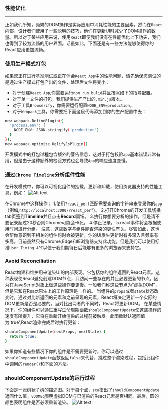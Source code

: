 ### 性能优化
***
正如我们所知，频繁的DOM操作是实际应用中消耗性能的主要因素，然而在`React`内部，设计者们使用了一些聪明的技巧，他们在更新UI时减少了DOM操作的数量。所以对于某些应用来说，使用`React`即便我们没有在性能优化上下功夫，我们也得到了较为流畅的用户界面。话虽如此，下面还是有一些方法能够使得你的React应用更加流畅。
### 使用生产模式打包
如果您正在进行基准测试或正在体会`React App`中的性能问题，请先确保您测试的是通过生产模式打包产出的文件，处理后文件将变小：
- 对于创建`React App`,你需要运行`npm run bulid`并且按照如下的指导配置。
- 对于单一文件的打包，我们提供生产产出的`.min.js`版本。
- 对于工具`Browserify`，你需要运行配置`NODE_ENV=production`。
- 对于`Webpack`工具，你需要把下面这段代码添加到你的生产配置中去：
```bash
new webpack.DefinePlugin({
  'process.env': {
    NODE_ENV: JSON.stringify('production')
  }
}),
new webpack.optimize.UglifyJsPlugin()
```
开发模式中的打包过程包含额外的警告信息，这对于打包校验`app`基本错误非常有用，但是由于这种额外的检验方式也会导致`App`的响应速度变慢。
### 通过`Chrome Timeline`分析组件性能
在开发模式中，你可以可视化组件的挂载，更新和卸载，使用浏览器支持的性能工具，例如：
![Alt text](./react-perf-chrome-timeline.png)

在Chrome中这样操作：
1.使用`?react_perf`匹配需要查询的字符串来登录你的`app`（例如,`http://localhost:3000/?react_perf`）。
2.打开Chrome的开发工具切换tab页签到**Timeline**并且点击**Record**圆钮。
3.执行你想要分析的操作，但是请不要记录超过20秒否则Chrome可能会卡死。
4.停止记录。
5.react事件将会根据使用时间进行分组。
注意，这些数字与组件能否渲染的更快有关。尽管如此，这也会帮你意识到不相关的组件何时会被更新，你的UI发生更新时有多深入且频率有多高。目前虽然只有Chrome,Edge和IE浏览器支持此功能，但是我们可以使用标准`User Timing API`以便于我们期待日后能够有更多的浏览器来支持它。
### Avoid Reconciliation
React构建和维护用来渲染UI的内部表现。它包括你的组件返回的React元素。这种表现使React避免创建DOM节点，只访问一些存在的并且必要更新的节点，因为在JavaScript对象上做这些操作要更慢。一般我们称这些节点为“虚拟DOM”，但是它和在React原生上的工作原理是一样的。
当组件的`props`或者`state`状态改变时，通过对比新返回的元素和之前呈现的元素，React将决定更新一个实际的DOM更新是否是必要的。当对比出两者的不同时，React将更新DOM。
在某些情况下，你的组件可以通过重写生命周期函数`shouldComponentUpdate`使这些操作的速度有所提升，它将在重新开始渲染的过程前被触发。此函数默认返回值为'true',React渲染完成后时执行更新：
```bash
shouldComponentUpdate(nextProps, nextState) {
  return true;
}
```
如果你知道有些情况下你的组件是不需要更新时，你可以通过`shouldComponentUpdate`函数返回`false`来代替，跳过整个渲染过程，包括此组件中调用的`render()`和下面的方法。
### shouldComponentUpdate的运行过程
下面是一张树状子树的描述图。对于每个点，`scu`指出了`shouldComponentUpdate`返回什么值，`vDOMEq`表明虚拟DOM与已渲染的React元素是否相同。最后，圆的颜色表明组件是否必须重新渲染。
![Alt text](./should-component-update.png)
